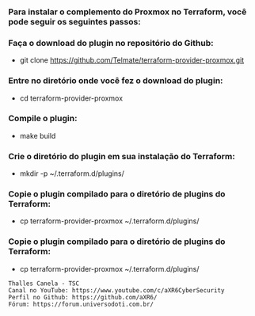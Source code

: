### Para instalar o complemento do Proxmox no Terraform, você pode seguir os seguintes passos:

### Faça o download do plugin no repositório do Github:
* git clone https://github.com/Telmate/terraform-provider-proxmox.git

### Entre no diretório onde você fez o download do plugin:
* cd terraform-provider-proxmox

### Compile o plugin:
* make build

### Crie o diretório do plugin em sua instalação do Terraform:
* mkdir -p ~/.terraform.d/plugins/

### Copie o plugin compilado para o diretório de plugins do Terraform:
* cp terraform-provider-proxmox ~/.terraform.d/plugins/

### Copie o plugin compilado para o diretório de plugins do Terraform:
* cp terraform-provider-proxmox ~/.terraform.d/plugins/

```
Thalles Canela - TSC
Canal no YouTube: https://www.youtube.com/c/aXR6CyberSecurity
Perfil no Github: https://github.com/aXR6/
Fórum: https://forum.universodoti.com.br/
```